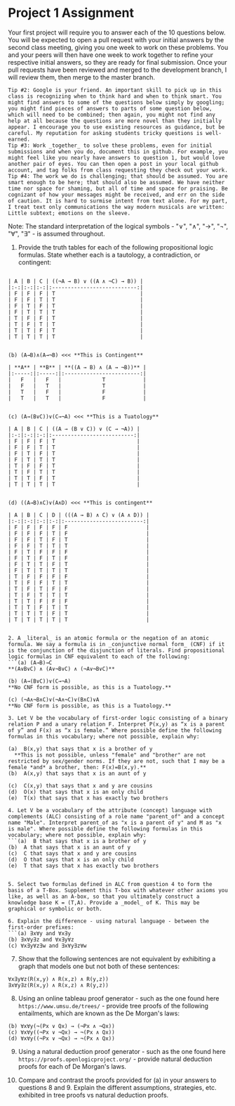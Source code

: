 # Project 1 Assignment

Your first project will require you to answer each of the 10 questions below.  You will be expected to open a pull request with your initial answers by the second class meeting, giving you one week to work on these problems. You and your peers will then have one week to work together to refine your respective initial answers, so they are ready for final submission. Once your pull requests have been reviewed and merged to the development branch, I will review them, then merge to the master branch. 

```Tip #1: Carefully study the Hedman selections assigned, as several of the questions are taken directly from the textbook. 
Tip #2: Google is your friend. An important skill to pick up in this class is recognizing when to think hard and when to think smart. You might find answers to some of the questions below simply by googling; you might find pieces of answers to parts of some question below, which will need to be combined; then again, you might not find any help at all because the questions are more novel than they initially appear. I encourage you to use existing resources as guidance, but be careful. My reputation for asking students tricky questions is well-earned. 
Tip #3: Work _together_ to solve these problems, even for initial submissions and when you do, document this in github. For example, you might feel like you nearly have answers to question 1, but would love another pair of eyes. You can then open a post in your local github account, and tag folks from class requesting they check out your work. 
Tip #4: The work we do is challenging; that should be assumed. You are smart enough to be here; that should also be assumed. We have neither time nor space for shaming, but all of time and space for praising. Be cognizant of how your messages might be received, and err on the side of caution. It is hard to surmise intent from text alone. For my part, I treat text only communications the way modern musicals are written: Little subtext; emotions on the sleeve. 
```

Note: The standard interpretation of the logical symbols - "∨", "∧", "→", "¬", "∀", "∃" - is assumed throughout. 

1. Provide the truth tables for each of the following propositional logic formulas. State whether each is a tautology, a contradiction, or contingent:
  ```(a) (¬A→B)∨((A∧¬C)→B) <<< **This is a Tuatology**

| A | B | C | ((¬A → B) ∨ ((A ∧ ¬C) → B)) |
|:-:|:-:|:-:|:---------------------------:|
| F | F | F | T                           |
| F | F | T | T                           |
| F | T | F | T                           |
| F | T | T | T                           |
| T | F | F | T                           |
| T | F | T | T                           |
| T | T | F | T                           |
| T | T | T | T                           |


  (b) (A→B)∧(A→¬B) <<< **This is Contingent**

| **A** | **B** | **((A → B) ∧ (A → ¬B))** |
|:-----:|:-----:|:------------------------:|
|   F   |   F   |             T            |
|   F   |   T   |             T            |
|   T   |   F   |             F            |
|   T   |   T   |             F            |


  (c) (A→(B∨C))∨(C→¬A) <<< **This is a Tuatology**

| A | B | C | ((A → (B ∨ C)) ∨ (C → ¬A)) |
|:-:|:-:|:-:|:--------------------------:|
| F | F | F | T                          |
| F | F | T | T                          |
| F | T | F | T                          |
| F | T | T | T                          |
| T | F | F | T                          |
| T | F | T | T                          |
| T | T | F | T                          |
| T | T | T | T                          |


  (d) ((A→B)∧C)∨(A∧D) <<< **This is contingent**

| A | B | C | D | (((A → B) ∧ C) ∨ (A ∧ D)) |
|:-:|:-:|:-:|:-:|:-------------------------:|
| F | F | F | F | F                         |
| F | F | F | T | F                         |
| F | F | T | F | T                         |
| F | F | T | T | T                         |
| F | T | F | F | F                         |
| F | T | F | T | F                         |
| F | T | T | F | T                         |
| F | T | T | T | T                         |
| T | F | F | F | F                         |
| T | F | F | T | T                         |
| T | F | T | F | F                         |
| T | F | T | T | T                         |
| T | T | F | F | F                         |
| T | T | F | T | T                         |
| T | T | T | F | T                         |
| T | T | T | T | T                         |


2. A _literal_ is an atomic formula or the negation of an atomic formula. We say a formula is in _conjunctive normal form_ (CNF) if it is the conjunction of the disjunction of literals. Find propositional logic formulas in CNF equivalent to each of the following:
  ```(a) (A→B)→C
 **(A∨B∨C) ∧ (A∨¬B∨C) ∧ (¬A∨¬B∨C)**
  
  (b) (A→(B∨C))∨(C→¬A)
 **No CNF form is possible, as this is a Tuatology.**
   
  (c) (¬A∧¬B∧C)∨(¬A∧¬C)∨(B∧C)∨A 
  **No CNF form is possible, as this is a Tuatology.**
  
3. Let V be the vocabulary of first-order logic consisting of a binary relation P and a unary relation F. Interpret P(x,y) as “x is a parent of y” and F(x) as “x is female.” Where possible define the following formulas in this vocabulary; where not possible, explain why: 
  
  (a)  B(x,y) that says that x is a brother of y 
  	**This is not possible, unless "female" and "brother" are not restricted by sex/gender norms. If they are not, such that I may be a female *and* a brother, then: F(x)=B(x,y).**
  (b)  A(x,y) that says that x is an aunt of y
  
  (c)  C(x,y) that says that x and y are cousins   
  (d)  O(x) that says that x is an only child  
  (e)  T(x) that says that x has exactly two brothers 

4. Let V be a vocabulary of the attribute (concept) language with complements (ALC) consisting of a role name "parent_of" and a concept name "Male". Interpret parent_of as "x is a parent of y" and M as "x is male". Where possible define the following formulas in this vocabulary; where not possible, explain why: 
  ```(a)  B that says that x is a brother of y
  (b)  A that says that x is an aunt of y
  (c)  C that says that x and y are cousins
  (d)  O that says that x is an only child  
  (e)  T that says that x has exactly two brothers 


5. Select two formulas defined in ALC from question 4 to form the basis of a T-Box. Supplement this T-box with whatever other axioms you like, as well as an A-box, so that you ultimately construct a knowledge base K = (T,A). Provide a _model_ of K. This may be graphical or symbolic or both. 

6. Explain the difference - using natural language - between the first-order prefixes:
  ```(a) ∃x∀y and ∀x∃y
  (b) ∃x∀y∃z and ∀x∃y∀z 
  (c) ∀x∃y∀z∃w and ∃x∀y∃z∀w
```
	
7. Show that the following sentences are not equivalent by exhibiting a graph that models one but not both of these sentences:
```
∀x∃y∀z(R(x,y) ∧ R(x,z) ∧ R(y,z))
∃x∀y∃z(R(x,y) ∧ R(x,z) ∧ R(y,z))
```
	
8. Using an online tableau proof generator - such as the one found here `https://www.umsu.de/trees/` - provide tree proofs of the following entailments, which are known as the De Morgan's laws:
  ```(a) ∀x∀y(¬(Px ∧ Qx) → (¬Px ∨ ¬Qx))
  (b) ∀x∀y(¬(Px ∨ Qx) → (¬Px ∧ ¬Qx))
  (c) ∀x∀y((¬Px ∨ ¬Qx) → ¬(Px ∧ Qx))
  (d) ∀x∀y((¬Px ∨ ¬Qx) → ¬(Px ∧ Qx))
```
	
9. Using a natural deduction proof generator - such as the one found here `https://proofs.openlogicproject.org/` - provide natural deduction proofs for each of De Morgan's laws. 

10. Compare and contrast the proofs provided for (a) in your answers to questions 8 and 9. Explain the different assumptions, strategies, etc. exhibited in tree proofs vs natural deduction proofs. 

